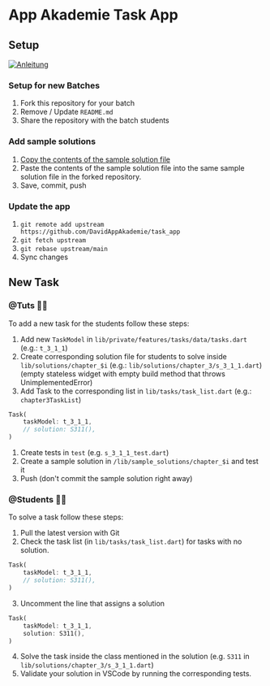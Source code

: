 # App Akademie Task App

## Setup

[![Anleitung](https://upload.wikimedia.org/wikipedia/commons/thumb/9/9e/YouTube_Logo_%282013-2017%29.svg/512px-YouTube_Logo_%282013-2017%29.svg.png?20170829195655)](https://www.youtube.com/watch?v=lqVHxKlN0zA)

### Setup for new Batches

1. Fork this repository for your batch
2. Remove / Update `README.md`
3. Share the repository with the batch students

### Add sample solutions

1. [Copy the contents of the sample solution file](https://github.dev/DavidAppAkademie/task_app_sample_solutions)
2. Paste the contents of the sample solution file into the same sample solution file in the forked repository.
3. Save, commit, push

### Update the app

1. `git remote add upstream https://github.com/DavidAppAkademie/task_app`
2. `git fetch upstream`
3. `git rebase upstream/main`
4. Sync changes

## New Task

### @Tuts 🧑‍🏫

To add a new task for the students follow these steps:

1. Add new `TaskModel` in `lib/private/features/tasks/data/tasks.dart` (e.g.: `t_3_1_1`)
2. Create corresponding solution file for students to solve inside `lib/solutions/chapter_$i` (e.g.: `lib/solutions/chapter_3/s_3_1_1.dart`)
   (empty stateless widget with empty build method that throws UnimplementedError)
4. Add Task to the corresponding list in `lib/tasks/task_list.dart` (e.g.: `chapter3TaskList`)
```dart
Task(
    taskModel: t_3_1_1,
    // solution: S311(),
)
```
1. Create tests in `test` (e.g. `s_3_1_1_test.dart`)
2. Create a sample solution in `/lib/sample_solutions/chapter_$i` and test it
3. Push (don't commit the sample solution right away)

### @Students 🧑‍🎓

To solve a task follow these steps:

1. Pull the latest version with Git
2. Check the task list (in `lib/tasks/task_list.dart`) for tasks with no solution.
```dart
Task(
    taskModel: t_3_1_1,
    // solution: S311(),
)
```

3. Uncomment the line that assigns a solution
```dart
Task(
    taskModel: t_3_1_1,
    solution: S311(),
)
```

4. Solve the task inside the class mentioned in the solution (e.g. `S311` in `lib/solutions/chapter_3/s_3_1_1.dart`)
5. Validate your solution in VSCode by running the corresponding tests.